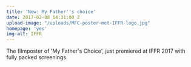 ```yaml
---
title: 'New: My Father''s choice'
date: 2017-02-08 14:31:00 Z
upload-image: "/uploads/MFC-poster-met-IFFR-logo.jpg"
homepage: 'yes'
img-alt: IFFR
---
```


The filmposter of 'My Father's Choice', just premiered at IFFR 2017 with fully packed screenings.
